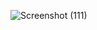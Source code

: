 ![Screenshot (111)](https://user-images.githubusercontent.com/92806180/137941804-35775649-6011-455d-a7e3-b6390beeb49c.png)

